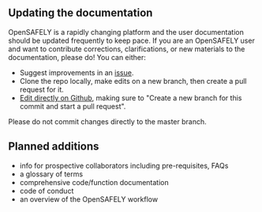 ## Updating the documentation

OpenSAFELY is a rapidly changing platform and the user documentation should be updated frequently to keep pace. 
If you are an OpenSAFELY user and want to contribute corrections, clarifications, or new materials to the documentation, 
please do! You can either:

* Suggest improvements in an [issue](https://github.com/opensafely/documentation/issues).
* Clone the repo locally, make edits on a new branch, then create a pull request for it.
* [Edit directly on Github](https://docs.github.com/en/github/managing-files-in-a-repository/editing-files-in-your-repository), making sure to "Create a new branch for this commit and start a pull request".

Please do not commit changes directly to the master branch.

## Planned additions

* info for prospective collaborators including pre-requisites, FAQs
* a glossary of terms
* comprehensive code/function documentation
* code of conduct
* an overview of the OpenSAFELY workflow